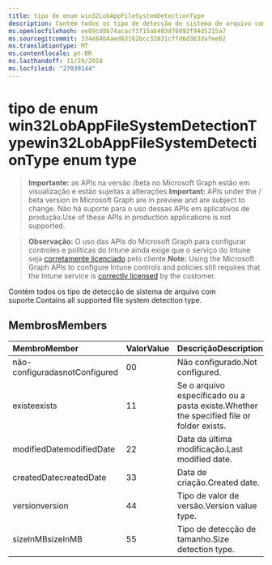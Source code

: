 ```yaml
---
title: tipo de enum win32LobAppFileSystemDetectionType
description: Contém todos os tipo de detecção de sistema de arquivo com suporte.
ms.openlocfilehash: ee09cd0b74acacf1f15ab403d78092f94d5215a7
ms.sourcegitcommit: 334e84b4aed63162bcc31831cffd6d363dafee02
ms.translationtype: MT
ms.contentlocale: pt-BR
ms.lasthandoff: 11/29/2018
ms.locfileid: "27039144"
---
```

# <a name="win32lobappfilesystemdetectiontype-enum-type"></a><span data-ttu-id="6b48e-103">tipo de enum win32LobAppFileSystemDetectionType</span><span class="sxs-lookup"><span data-stu-id="6b48e-103">win32LobAppFileSystemDetectionType enum type</span></span>

> <span data-ttu-id="6b48e-104">**Importante:** as APIs na versão /beta no Microsoft Graph estão em visualização e estão sujeitas a alterações.</span><span class="sxs-lookup"><span data-stu-id="6b48e-104">**Important:** APIs under the / beta version in Microsoft Graph are in preview and are subject to change.</span></span> <span data-ttu-id="6b48e-105">Não há suporte para o uso dessas APIs em aplicativos de produção.</span><span class="sxs-lookup"><span data-stu-id="6b48e-105">Use of these APIs in production applications is not supported.</span></span>

> <span data-ttu-id="6b48e-106">**Observação:** O uso das APIs do Microsoft Graph para configurar controles e políticas do Intune ainda exige que o serviço do Intune seja [corretamente licenciado](https://go.microsoft.com/fwlink/?linkid=839381) pelo cliente.</span><span class="sxs-lookup"><span data-stu-id="6b48e-106">**Note:** Using the Microsoft Graph APIs to configure Intune controls and policies still requires that the Intune service is [correctly licensed](https://go.microsoft.com/fwlink/?linkid=839381) by the customer.</span></span>

<span data-ttu-id="6b48e-107">Contém todos os tipo de detecção de sistema de arquivo com suporte.</span><span class="sxs-lookup"><span data-stu-id="6b48e-107">Contains all supported file system detection type.</span></span>
## <a name="members"></a><span data-ttu-id="6b48e-108">Membros</span><span class="sxs-lookup"><span data-stu-id="6b48e-108">Members</span></span>
|<span data-ttu-id="6b48e-109">Membro</span><span class="sxs-lookup"><span data-stu-id="6b48e-109">Member</span></span>|<span data-ttu-id="6b48e-110">Valor</span><span class="sxs-lookup"><span data-stu-id="6b48e-110">Value</span></span>|<span data-ttu-id="6b48e-111">Descrição</span><span class="sxs-lookup"><span data-stu-id="6b48e-111">Description</span></span>|
|:---|:---|:---|
|<span data-ttu-id="6b48e-112">não-configuradas</span><span class="sxs-lookup"><span data-stu-id="6b48e-112">notConfigured</span></span>|<span data-ttu-id="6b48e-113">0</span><span class="sxs-lookup"><span data-stu-id="6b48e-113">0</span></span>|<span data-ttu-id="6b48e-114">Não configurado.</span><span class="sxs-lookup"><span data-stu-id="6b48e-114">Not configured.</span></span>|
|<span data-ttu-id="6b48e-115">existe</span><span class="sxs-lookup"><span data-stu-id="6b48e-115">exists</span></span>|<span data-ttu-id="6b48e-116">1</span><span class="sxs-lookup"><span data-stu-id="6b48e-116">1</span></span>|<span data-ttu-id="6b48e-117">Se o arquivo especificado ou a pasta existe.</span><span class="sxs-lookup"><span data-stu-id="6b48e-117">Whether the specified file or folder exists.</span></span>|
|<span data-ttu-id="6b48e-118">modifiedDate</span><span class="sxs-lookup"><span data-stu-id="6b48e-118">modifiedDate</span></span>|<span data-ttu-id="6b48e-119">2</span><span class="sxs-lookup"><span data-stu-id="6b48e-119">2</span></span>|<span data-ttu-id="6b48e-120">Data da última modificação.</span><span class="sxs-lookup"><span data-stu-id="6b48e-120">Last modified date.</span></span>|
|<span data-ttu-id="6b48e-121">createdDate</span><span class="sxs-lookup"><span data-stu-id="6b48e-121">createdDate</span></span>|<span data-ttu-id="6b48e-122">3</span><span class="sxs-lookup"><span data-stu-id="6b48e-122">3</span></span>|<span data-ttu-id="6b48e-123">Data de criação.</span><span class="sxs-lookup"><span data-stu-id="6b48e-123">Created date.</span></span>|
|<span data-ttu-id="6b48e-124">version</span><span class="sxs-lookup"><span data-stu-id="6b48e-124">version</span></span>|<span data-ttu-id="6b48e-125">4</span><span class="sxs-lookup"><span data-stu-id="6b48e-125">4</span></span>|<span data-ttu-id="6b48e-126">Tipo de valor de versão.</span><span class="sxs-lookup"><span data-stu-id="6b48e-126">Version value type.</span></span>|
|<span data-ttu-id="6b48e-127">sizeInMB</span><span class="sxs-lookup"><span data-stu-id="6b48e-127">sizeInMB</span></span>|<span data-ttu-id="6b48e-128">5</span><span class="sxs-lookup"><span data-stu-id="6b48e-128">5</span></span>|<span data-ttu-id="6b48e-129">Tipo de detecção de tamanho.</span><span class="sxs-lookup"><span data-stu-id="6b48e-129">Size detection type.</span></span>|





